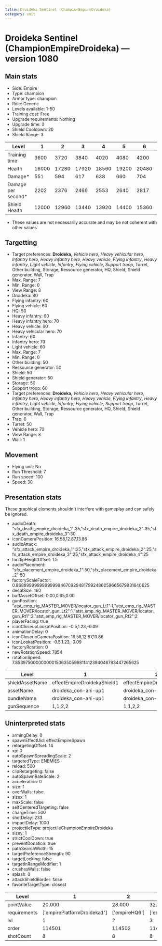 ```yaml
---
title: Droideka Sentinel (ChampionEmpireDroideka)
category: unit
---
```


# Droideka Sentinel (ChampionEmpireDroideka) — version 1080

## Main stats

  * Side: Empire
  * Type: champion
  * Armor type: champion
  * Role: Generic
  * Levels available: 1-50
  * Training cost: Free
  * Upgrade requirements: Nothing
  * Upgrade time: 0
  * Shield Cooldown: 20
  * Shield Range: 3

|Level             |1    |2    |3    |4    |5    |6    |7    |8    |9    |10   |11   |12   |13   |14   |15   |16   |17   |18   |19   |20   |21   |22   |23   |24   |25   |26   |27   |28   |29   |30   |31   |32   |33   |34   |35   |36   |37   |38   |39   |40   |41   |42   |43   |44   |45   |46   |47   |48   |49   |50   |
|------------------|-----|-----|-----|-----|-----|-----|-----|-----|-----|-----|-----|-----|-----|-----|-----|-----|-----|-----|-----|-----|-----|-----|-----|-----|-----|-----|-----|-----|-----|-----|-----|-----|-----|-----|-----|-----|-----|-----|-----|-----|-----|-----|-----|-----|-----|-----|-----|-----|-----|-----|
|Training time     |3600 |3720 |3840 |4020 |4080 |4200 |4320 |4500 |4560 |4680 |4800 |4980 |5040 |5160 |5280 |5460 |5520 |5640 |5760 |5940 |6000 |6120 |6240 |6420 |6480 |6600 |6720 |6900 |6960 |7080 |7200 |7380 |7440 |7560 |7680 |7860 |7920 |8040 |8160 |8340 |8340 |8340 |8340 |8340 |8340 |8340 |8340 |8340 |8340 |8340 |
|Health            |16000|17280|17920|18560|19200|20480|21120|21760|22400|23680|24320|24960|25600|26240|26880|27520|28160|28800|29440|30080|30720|31360|32000|32640|33280|33920|34560|35200|35840|36480|37120|37440|38080|38400|39040|39360|40000|40640|41280|41600|42240|42560|42880|43520|43840|44160|44800|45120|45440|46080|
|Damage*           |551  |594  |617  |638  |660  |704  |726  |749  |770  |815  |836  |858  |881  |902  |925  |947  |968  |990  |1013 |1034 |1056 |1079 |1100 |1122 |1145 |1166 |1188 |1211 |1232 |1255 |1277 |1287 |1310 |1320 |1343 |1353 |1376 |1397 |1420 |965  |980  |994  |1008 |1022 |1036 |1050 |1064 |1078 |1092 |1106 |
|Damage per second*|2202 |2376 |2466 |2553 |2640 |2817 |2904 |2994 |3081 |3258 |3345 |3432 |3522 |3609 |3699 |3786 |3873 |3960 |4050 |4137 |4224 |4314 |4401 |4488 |4578 |4665 |4752 |4842 |4929 |5019 |5106 |5148 |5238 |5280 |5370 |5412 |5502 |5589 |5679 |5721 |5880 |5964 |6048 |6132 |6216 |6300 |6384 |6468 |6552 |6636 |
|Shield Health     |12000|12960|13440|13920|14400|15360|15840|16320|16800|17760|18240|18720|19200|19680|20160|20640|21120|21600|22080|22560|23040|23520|24000|24480|24960|25440|25920|26400|26880|27360|27840|28080|28560|28800|29280|29520|30000|30480|30960|31200|31440|31680|31920|32160|32400|32640|32880|33120|33360|33600|

* These values are not necessarily accurate and may be not coherent with other values

## Targetting

  * Target preferences: **Droideka**, _Vehicle hero_, _Heavy vehicular hero_, _Infantry hero_, _Heavy infantry hero_, _Heavy vehicle_, _Flying infantry_, _Heavy infantry_, _Light vehicle_, _Infantry_, _Flying vehicle_, _Support troop_, Turret, Other building, Storage, Ressource generator, HQ, Shield, Shield generator, Wall, Trap
  * Max. Range: 7
  * Min. Range: 0
  * View Range: 8
  * Droideka: 80
  * Flying infantry: 60
  * Flying vehicle: 60
  * HQ: 50
  * Heavy infantry: 60
  * Heavy infantry hero: 70
  * Heavy vehicle: 60
  * Heavy vehicular hero: 70
  * Infantry: 60
  * Infantry hero: 70
  * Light vehicle: 60
  * Max. Range: 7
  * Min. Range: 0
  * Other building: 50
  * Ressource generator: 50
  * Shield: 50
  * Shield generator: 50
  * Storage: 50
  * Support troop: 60
  * Target preferences: **Droideka**, _Vehicle hero_, _Heavy vehicular hero_, _Infantry hero_, _Heavy infantry hero_, _Heavy vehicle_, _Flying infantry_, _Heavy infantry_, _Light vehicle_, _Infantry_, _Flying vehicle_, _Support troop_, Turret, Other building, Storage, Ressource generator, HQ, Shield, Shield generator, Wall, Trap
  * Trap: 0
  * Turret: 50
  * Vehicle hero: 70
  * View Range: 8
  * Wall: 1

## Movement

  * Flying unit: No
  * Run Threshold: 7
  * Run speed: 100
  * Speed: 30

## Presentation stats

These graphical elements shouldn't interfere with gameplay and can safely be ignored.

  * audioDeath: "sfx_death_empire_droideka_1":35,"sfx_death_empire_droideka_2":35,"sfx_death_empire_droideka_3":30
  * iconCameraPosition: 16.58,12.87,13.86
  * audioAttack: "sfx_attack_empire_droideka_1":25,"sfx_attack_empire_droideka_2":25,"sfx_attack_empire_droideka_3":25,"sfx_attack_empire_droideka_4":25
  * tooltipHeightOffset: 1.5
  * audioPlacement: "sfx_placement_empire_droideka_1":50,"sfx_placement_empire_droideka_2":50
  * factoryScaleFactor: 0.8689999999999999946709294817992486059665679931640625
  * decalSize: 160
  * buffAssetOffset: 0.00,0.65,0.00
  * gunPosition: "atst_emp_rig_MASTER_MOVER/locator_gun_Lt1":1,"atst_emp_rig_MASTER_MOVER/locator_gun_Lt2":1,"atst_emp_rig_MASTER_MOVER/locator_gun_Rt1":2,"atst_emp_rig_MASTER_MOVER/locator_gun_Rt2":2
  * playerFacing: true
  * iconCloseupLookatPosition: -0.5,1.23,-0.09
  * animationDelay: 0
  * iconCloseupCameraPosition: 16.58,12.87,13.86
  * iconLookatPosition: -0.5,1.23,-0.09
  * factoryRotation: 0
  * newRotationSpeed: 7854
  * rotationSpeed: 7.8539750000000001506350599811412394046783447265625

|Level          |1                          |2                          |3                          |4                          |5                          |6                          |7                          |8                          |9                          |10                          |11                          |12                          |13                          |14                          |15                          |16                          |17                          |18                          |19                          |20                          |21                          |22                          |23                          |24                          |25                          |26                          |27                          |28                          |29                          |30                          |31                          |32                          |33                          |34                          |35                          |36                          |37                          |38                          |39                          |40                          |41                          |42                          |43                          |44                          |45                          |46                          |47                          |48                          |49                          |50                          |
|---------------|---------------------------|---------------------------|---------------------------|---------------------------|---------------------------|---------------------------|---------------------------|---------------------------|---------------------------|----------------------------|----------------------------|----------------------------|----------------------------|----------------------------|----------------------------|----------------------------|----------------------------|----------------------------|----------------------------|----------------------------|----------------------------|----------------------------|----------------------------|----------------------------|----------------------------|----------------------------|----------------------------|----------------------------|----------------------------|----------------------------|----------------------------|----------------------------|----------------------------|----------------------------|----------------------------|----------------------------|----------------------------|----------------------------|----------------------------|----------------------------|----------------------------|----------------------------|----------------------------|----------------------------|----------------------------|----------------------------|----------------------------|----------------------------|----------------------------|----------------------------|
|shieldAssetName|effectEmpireDroidekaShield1|effectEmpireDroidekaShield1|effectEmpireDroidekaShield1|effectEmpireDroidekaShield1|effectEmpireDroidekaShield1|effectEmpireDroidekaShield1|effectEmpireDroidekaShield1|effectEmpireDroidekaShield1|effectEmpireDroidekaShield1|effectEmpireDroidekaShield10|effectEmpireDroidekaShield10|effectEmpireDroidekaShield10|effectEmpireDroidekaShield10|effectEmpireDroidekaShield10|effectEmpireDroidekaShield10|effectEmpireDroidekaShield10|effectEmpireDroidekaShield10|effectEmpireDroidekaShield10|effectEmpireDroidekaShield10|effectEmpireDroidekaShield20|effectEmpireDroidekaShield20|effectEmpireDroidekaShield20|effectEmpireDroidekaShield20|effectEmpireDroidekaShield20|effectEmpireDroidekaShield20|effectEmpireDroidekaShield20|effectEmpireDroidekaShield20|effectEmpireDroidekaShield20|effectEmpireDroidekaShield20|effectEmpireDroidekaShield30|effectEmpireDroidekaShield30|effectEmpireDroidekaShield30|effectEmpireDroidekaShield30|effectEmpireDroidekaShield30|effectEmpireDroidekaShield30|effectEmpireDroidekaShield30|effectEmpireDroidekaShield30|effectEmpireDroidekaShield30|effectEmpireDroidekaShield30|effectEmpireDroidekaShield40|effectEmpireDroidekaShield40|effectEmpireDroidekaShield40|effectEmpireDroidekaShield40|effectEmpireDroidekaShield40|effectEmpireDroidekaShield40|effectEmpireDroidekaShield40|effectEmpireDroidekaShield40|effectEmpireDroidekaShield40|effectEmpireDroidekaShield40|effectEmpireDroidekaShield40|
|assetName      |droideka_con-ani-up1       |droideka_con-ani-up1       |droideka_con-ani-up1       |droideka_con-ani-up1       |droideka_con-ani-up1       |droideka_con-ani-up1       |droideka_con-ani-up1       |droideka_con-ani-up1       |droideka_con-ani-up1       |droideka_con-ani-up10       |droideka_con-ani-up10       |droideka_con-ani-up10       |droideka_con-ani-up10       |droideka_con-ani-up10       |droideka_con-ani-up10       |droideka_con-ani-up10       |droideka_con-ani-up10       |droideka_con-ani-up10       |droideka_con-ani-up10       |droideka_con-ani-up20       |droideka_con-ani-up20       |droideka_con-ani-up20       |droideka_con-ani-up20       |droideka_con-ani-up20       |droideka_con-ani-up20       |droideka_con-ani-up20       |droideka_con-ani-up20       |droideka_con-ani-up20       |droideka_con-ani-up20       |droideka_con-ani-up30       |droideka_con-ani-up30       |droideka_con-ani-up30       |droideka_con-ani-up30       |droideka_con-ani-up30       |droideka_con-ani-up30       |droideka_con-ani-up30       |droideka_con-ani-up30       |droideka_con-ani-up30       |droideka_con-ani-up30       |droideka_con-ani-up40       |droideka_con-ani-up40       |droideka_con-ani-up40       |droideka_con-ani-up40       |droideka_con-ani-up40       |droideka_con-ani-up40       |droideka_con-ani-up40       |droideka_con-ani-up40       |droideka_con-ani-up40       |droideka_con-ani-up40       |droideka_con-ani-up40       |
|bundleName     |droideka_con-ani-up1       |droideka_con-ani-up1       |droideka_con-ani-up1       |droideka_con-ani-up1       |droideka_con-ani-up1       |droideka_con-ani-up1       |droideka_con-ani-up1       |droideka_con-ani-up1       |droideka_con-ani-up1       |droideka_con-ani-up10       |droideka_con-ani-up10       |droideka_con-ani-up10       |droideka_con-ani-up10       |droideka_con-ani-up10       |droideka_con-ani-up10       |droideka_con-ani-up10       |droideka_con-ani-up10       |droideka_con-ani-up10       |droideka_con-ani-up10       |droideka_con-ani-up20       |droideka_con-ani-up20       |droideka_con-ani-up20       |droideka_con-ani-up20       |droideka_con-ani-up20       |droideka_con-ani-up20       |droideka_con-ani-up20       |droideka_con-ani-up20       |droideka_con-ani-up20       |droideka_con-ani-up20       |droideka_con-ani-up30       |droideka_con-ani-up30       |droideka_con-ani-up30       |droideka_con-ani-up30       |droideka_con-ani-up30       |droideka_con-ani-up30       |droideka_con-ani-up30       |droideka_con-ani-up30       |droideka_con-ani-up30       |droideka_con-ani-up30       |droideka_con-ani-up40       |droideka_con-ani-up40       |droideka_con-ani-up40       |droideka_con-ani-up40       |droideka_con-ani-up40       |droideka_con-ani-up40       |droideka_con-ani-up40       |droideka_con-ani-up40       |droideka_con-ani-up40       |droideka_con-ani-up40       |droideka_con-ani-up40       |
|gunSequence    |1,1,2,2                    |1,1,2,2                    |1,1,2,2                    |1,1,2,2                    |1,1,2,2                    |1,1,2,2                    |1,1,2,2                    |1,1,2,2                    |1,1,2,2                    |1,1,2,2                     |1,1,2,2                     |1,1,2,2                     |1,1,2,2                     |1,1,2,2                     |1,1,2,2                     |1,1,2,2                     |1,1,2,2                     |1,1,2,2                     |1,1,2,2                     |1,1,2,2                     |1,1,2,2                     |1,1,2,2                     |1,1,2,2                     |1,1,2,2                     |1,1,2,2                     |1,1,2,2                     |1,1,2,2                     |1,1,2,2                     |1,1,2,2                     |1,1,2,2                     |1,1,2,2                     |1,1,2,2                     |1,1,2,2                     |1,1,2,2                     |1,1,2,2                     |1,1,2,2                     |1,1,2,2                     |1,1,2,2                     |1,1,2,2                     |1,1,1,2,2,2                 |1,1,1,2,2,2                 |1,1,1,2,2,2                 |1,1,1,2,2,2                 |1,1,1,2,2,2                 |1,1,1,2,2,2                 |1,1,1,2,2,2                 |1,1,1,2,2,2                 |1,1,1,2,2,2                 |1,1,1,2,2,2                 |1,1,1,2,2,2                 |

## Uninterpreted stats

  * armingDelay: 0
  * spawnEffectUid: effectEmpireSpawn
  * retargetingOffset: 14
  * xp: 0
  * autoSpawnSpreadingScale: 2
  * targetedType: ENEMIES
  * reload: 500
  * clipRetargeting: false
  * autoSpawnRateScale: 2
  * acceleration: 0
  * size: 1
  * overWalls: false
  * sizex: 1
  * maxScale: false
  * selfCenteredTargeting: false
  * chargeTime: 500
  * shotDelay: 233
  * impactDelay: 1000
  * projectileType: projectileChampionEmpireDroideka
  * sizey: 1
  * strictCoolDown: true
  * preventDonation: true
  * pathSearchWidth: 15
  * targetPreferenceStrength: 90
  * targetLocking: false
  * targetInRangeModifier: 1
  * crushesWalls: false
  * splash: 0
  * attackShieldBorder: false
  * favoriteTargetType: closest

|Level       |1                          |2            |3            |4            |5            |6            |7            |8            |9            |10           |11           |12           |13           |14           |15           |16           |17           |18           |19           |20           |21           |22           |23           |24           |25           |26           |27           |28           |29           |30           |31           |32           |33           |34           |35           |36           |37           |38           |39           |40           |41           |42           |43           |44           |45           |46           |47           |48           |49           |50           |
|------------|---------------------------|-------------|-------------|-------------|-------------|-------------|-------------|-------------|-------------|-------------|-------------|-------------|-------------|-------------|-------------|-------------|-------------|-------------|-------------|-------------|-------------|-------------|-------------|-------------|-------------|-------------|-------------|-------------|-------------|-------------|-------------|-------------|-------------|-------------|-------------|-------------|-------------|-------------|-------------|-------------|-------------|-------------|-------------|-------------|-------------|-------------|-------------|-------------|-------------|-------------|
|pointValue  |20.000                     |28.000       |32.000       |36.000       |40.000       |48.000       |52.000       |56.000       |60.000       |68.000       |72.000       |76.000       |80.000       |84.000       |88.000       |92.000       |96.000       |100.000      |104.000      |108.000      |112.000      |116.000      |120.000      |124.000      |128.000      |132.000      |136.000      |140.000      |144.000      |148.000      |152.000      |156.000      |160.000      |168.000      |172.000      |176.000      |180.000      |184.000      |188.000      |200.000      |200.000      |200.000      |200.000      |200.000      |200.000      |200.000      |200.000      |200.000      |200.000      |200.000      |
|requirements|['empirePlatformDroideka1']|['empireHQ6']|['empireHQ6']|['empireHQ6']|['empireHQ6']|['empireHQ7']|['empireHQ7']|['empireHQ7']|['empireHQ7']|['empireHQ7']|['empireHQ8']|['empireHQ8']|['empireHQ8']|['empireHQ8']|['empireHQ8']|['empireHQ8']|['empireHQ8']|['empireHQ8']|['empireHQ8']|['empireHQ8']|['empireHQ8']|['empireHQ8']|['empireHQ8']|['empireHQ8']|['empireHQ8']|['empireHQ8']|['empireHQ8']|['empireHQ8']|['empireHQ8']|['empireHQ8']|['empireHQ9']|['empireHQ9']|['empireHQ9']|['empireHQ9']|['empireHQ9']|['empireHQ9']|['empireHQ9']|['empireHQ9']|['empireHQ9']|['empireHQ9']|['empireHQ9']|['empireHQ9']|['empireHQ9']|['empireHQ9']|['empireHQ9']|['empireHQ9']|['empireHQ9']|['empireHQ9']|['empireHQ9']|['empireHQ9']|
|lvl         |1                          |2            |3            |4            |5            |6            |7            |8            |9            |10           |11           |12           |13           |14           |15           |16           |17           |18           |19           |20           |21           |22           |23           |24           |25           |26           |27           |28           |29           |30           |31           |32           |33           |34           |35           |36           |37           |38           |39           |40           |41           |42           |43           |44           |45           |46           |47           |48           |49           |50           |
|order       |114501                     |114502       |114503       |114504       |114505       |114506       |114507       |114508       |114509       |114510       |114511       |114512       |114513       |114514       |114515       |114516       |114517       |114518       |114519       |114520       |114521       |114522       |114523       |114524       |114525       |114526       |114527       |114528       |114529       |114530       |114531       |114532       |114533       |114534       |114535       |114536       |114537       |114538       |114539       |114540       |114541       |114542       |114543       |114544       |114545       |114546       |114547       |114548       |114549       |114550       |
|shotCount   |8                          |8            |8            |8            |8            |8            |8            |8            |8            |8            |8            |8            |8            |8            |8            |8            |8            |8            |8            |8            |8            |8            |8            |8            |8            |8            |8            |8            |8            |8            |8            |8            |8            |8            |8            |8            |8            |8            |8            |12           |12           |12           |12           |12           |12           |12           |12           |12           |12           |12           |

